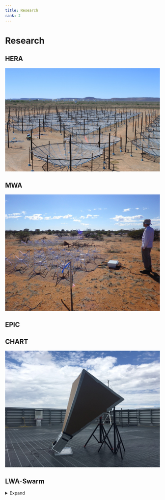 ```yaml
---
title: Research
rank: 2
---
```

# Research

## HERA

![hera](media/HERA.jpeg)

## MWA

![mwa](media/MWA.jpeg)

## EPIC



## CHART

![chart](media/CHART.jpeg)

## LWA-Swarm
<details><summary>Expand</summary>
<p>

![lwa](media/LWA.jpeg)

</p>
</details>

